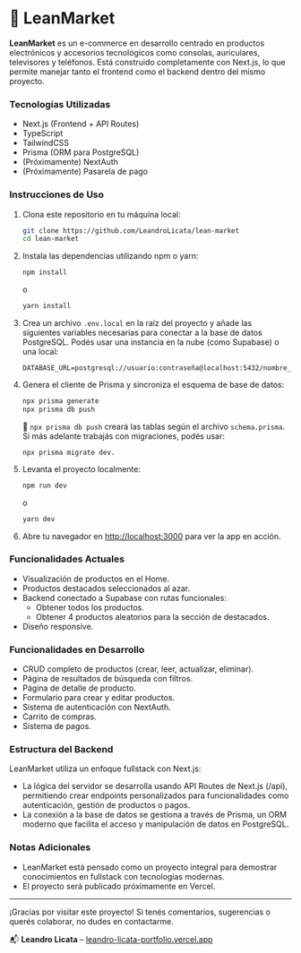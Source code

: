 # 🛒 LeanMarket

**LeanMarket** es un e-commerce en desarrollo centrado en productos electrónicos y accesorios tecnológicos como consolas, auriculares, televisores y teléfonos. Está construido completamente con Next.js, lo que permite manejar tanto el frontend como el backend dentro del mismo proyecto.

### Tecnologías Utilizadas

- Next.js (Frontend + API Routes)
- TypeScript
- TailwindCSS
- Prisma (ORM para PostgreSQL)
- (Próximamente) NextAuth
- (Próximamente) Pasarela de pago

### Instrucciones de Uso

1. Clona este repositorio en tu máquina local:

   ```bash
   git clone https://github.com/LeandroLicata/lean-market
   cd lean-market
   ```

2. Instala las dependencias utilizando npm o yarn:

   ```bash
   npm install
   ```

   o

   ```bash
   yarn install
   ```

3. Crea un archivo `.env.local` en la raíz del proyecto y añade las siguientes variables necesarias para conectar a la base de datos PostgreSQL. Podés usar una instancia en la nube (como Supabase) o una local:

   ```env
   DATABASE_URL=postgresql://usuario:contraseña@localhost:5432/nombre_basedatos
   ```

4. Genera el cliente de Prisma y sincroniza el esquema de base de datos:

   ```bash
   npx prisma generate
   npx prisma db push
   ```

   📌 `npx prisma db push` creará las tablas según el archivo `schema.prisma`. Si más adelante trabajás con migraciones, podés usar: 
   
   ```
   npx prisma migrate dev.
   ```

5. Levanta el proyecto localmente:

   ```bash
   npm run dev
   ```

   o

   ```bash
   yarn dev
   ```

6. Abre tu navegador en [http://localhost:3000](http://localhost:3000) para ver la app en acción.

### Funcionalidades Actuales

- Visualización de productos en el Home.
- Productos destacados seleccionados al azar.
- Backend conectado a Supabase con rutas funcionales:
  - Obtener todos los productos.
  - Obtener 4 productos aleatorios para la sección de destacados.
- Diseño responsive.

### Funcionalidades en Desarrollo

- CRUD completo de productos (crear, leer, actualizar, eliminar).
- Página de resultados de búsqueda con filtros.
- Página de detalle de producto.
- Formulario para crear y editar productos.
- Sistema de autenticación con NextAuth.
- Carrito de compras.
- Sistema de pagos.

### Estructura del Backend

LeanMarket utiliza un enfoque fullstack con Next.js:

- La lógica del servidor se desarrolla usando API Routes de Next.js (/api), permitiendo crear endpoints personalizados para funcionalidades como autenticación, gestión de productos o pagos.
- La conexión a la base de datos se gestiona a través de Prisma, un ORM moderno que facilita el acceso y manipulación de datos en PostgreSQL.

### Notas Adicionales

- LeanMarket está pensado como un proyecto integral para demostrar conocimientos en fullstack con tecnologías modernas.
- El proyecto será publicado próximamente en Vercel.

---

¡Gracias por visitar este proyecto! Si tenés comentarios, sugerencias o querés colaborar, no dudes en contactarme.

📬 **Leandro Licata** – [leandro-licata-portfolio.vercel.app](https://leandro-licata-portfolio.vercel.app/)
